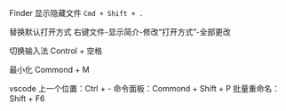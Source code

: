 
Finder 显示隐藏文件
`Cmd + Shift + .`


替换默认打开方式
右键文件-显示简介-修改“打开方式”-全部更改


切换输入法
Control + 空格

最小化
Commond + M

vscode
上一个位置：Ctrl + -
命令面板：Commond + Shift + P
批量重命名：Shift + F6